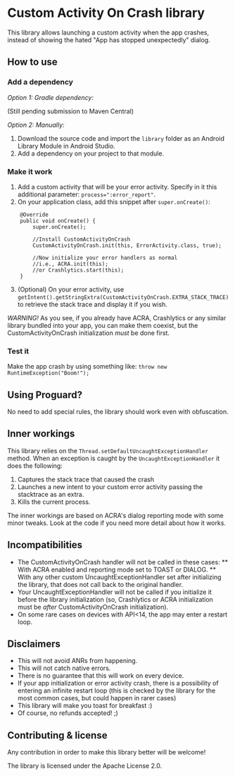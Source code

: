 # Custom Activity On Crash library

This library allows launching a custom activity when the app crashes, instead of showing the hated "App has stopped unexpectedly" dialog.

## How to use

### Add a dependency

*Option 1: Gradle dependency:*

(Still pending submission to Maven Central)

*Option 2: Manually:*

1. Download the source code and import the `library` folder as an Android Library Module in Android Studio.
2. Add a dependency on your project to that module.

### Make it work

1. Add a custom activity that will be your error activity. Specify in it this additional parameter: `process=":error_report"`.
2. On your application class, add this snippet after `super.onCreate()`:
```
    @Override
    public void onCreate() {
        super.onCreate();

        //Install CustomActivityOnCrash
        CustomActivityOnCrash.init(this, ErrorActivity.class, true);

        //Now initialize your error handlers as normal
        //i.e., ACRA.init(this);
        //or Crashlytics.start(this);
    }
```
3. (Optional) On your error activity, use `getIntent().getStringExtra(CustomActivityOnCrash.EXTRA_STACK_TRACE)` to retrieve the stack trace and display it if you wish.

*WARNING!* As you see, if you already have ACRA, Crashlytics or any similar library bundled into your app, you can make them coexist, but the CustomActivityOnCrash initialization *must* be done first.

### Test it

Make the app crash by using something like: `throw new RuntimeException("Boom!");`

## Using Proguard?

No need to add special rules, the library should work even with obfuscation.

## Inner workings

This library relies on the `Thread.setDefaultUncaughtExceptionHandler` method.
When an exception is caught by the `UncaughtExceptionHandler` it does the following:

1. Captures the stack trace that caused the crash
2. Launches a new intent to your custom error activity passing the stacktrace as an extra.
3. Kills the current process.

The inner workings are based on ACRA's dialog reporting mode with some minor tweaks. Look at the code if you need more detail about how it works.

## Incompatibilities

* The CustomActivityOnCrash handler will not be called in these cases:
** With ACRA enabled and reporting mode set to TOAST or DIALOG.
** With any other custom UncaughtExceptionHandler set after initializing the library, that does not call back to the original handler.
* Your UncaughtExceptionHandler will not be called if you initialize it before the library initialization (so, Crashlytics or ACRA initialization must be *after* CustomActivityOnCrash initialization).
* On some rare cases on devices with API<14, the app may enter a restart loop.

## Disclaimers

* This will not avoid ANRs from happening.
* This will not catch native errors.
* There is no guarantee that this will work on every device.
* If your app initialization or error activity crash, there is a possibility of entering an infinite restart loop (this is checked by the library for the most common cases, but could happen in rarer cases)
* This library will make you toast for breakfast :)
* Of course, no refunds accepted! ;)

## Contributing & license

Any contribution in order to make this library better will be welcome!

The library is licensed under the Apache License 2.0.